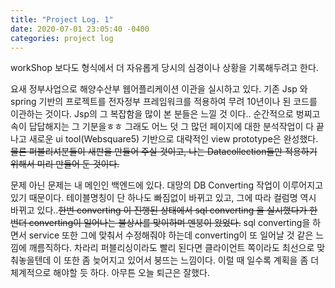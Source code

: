 ```yaml
---
title: "Project Log. 1"
date: 2020-07-01 23:05:40 -0400
categories: project log
---
```


workShop 보다도 형식에서 더 자유롭게 당시의 심경이나 상황을 기록해두려고 한다.

요새 정부사업으로 해양수산부 웹어플리케이션 이관을 실시하고 있다.
기존 Jsp 와 spring 기반의 프로젝트를 전자정부 프레임워크를 적용하여 무려 10년이나 된 코드를 이관하는 것이다.
Jsp의 그 복잡함을 많이 본 분들은 느낄 것 이다.. 순간적으로 벙찌고 속이 답답해지는 그 기분을ㅎㅎ
그래도 어느 덧 그 많던 페이지에 대한 분석작업이 다 끝나고 새로운 ui tool(Websquare5) 기반으로 대략적인 view prototype은 완성했다.
~~물론 퍼블리셔분들이 새판을 만들어 주실 것이고, 나는 Datacollection들만 적용하기 위해서 미리 만들어 둔 것이다.~~

문제 아닌 문제는 내 메인인 백엔드에 있다.
대망의 DB Converting 작업이 이루어지고 있기 때문이다. 테이블명칭이 단 하나도 빠짐없이 바뀌고 있고, 그에 따라 컬럼명 역시 바뀌고 있다..~~한번 converting 이 진행된 상태에서 sql converting 을 실시했다가 한번더 converting이 일어나는 불상사를 맞이하며 멘붕이 왔었다.~~
sql converting을 하면서 service 또한 그에 맞춰서 수정해줘야 하는데 converting이 또 일어날 것 같은 느낌에 깨름직하다.
차라리 퍼블리싱이라도 빨리 된다면 클라이언트 쪽이라도 최선으로 맞춰놓을텐데 이 또한 좀 늦어지고 있어서 붕뜨는 느낌이다.
이럴 때 일수록 계획을 좀 더 체계적으로 해야할 듯 하다.
아무튼 오늘 퇴근은 잘했다.
